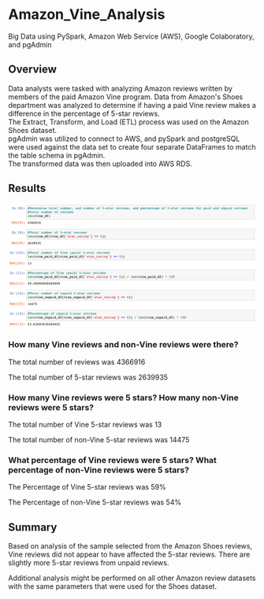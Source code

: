 # Amazon_Vine_Analysis
Big Data using PySpark, Amazon Web Service (AWS), Google Colaboratory, and pgAdmin

## Overview
Data analysts were tasked with analyzing Amazon reviews written by members of the paid Amazon Vine program. 
Data from Amazon's Shoes department was analyzed to determine if having a paid Vine review makes a difference in the percentage of 5-star reviews.  
The Extract, Transform, and Load (ETL) process was used on the Amazon Shoes dataset.  
pgAdmin was utilized to connect to AWS, and pySpark and postgreSQL were used against the data set to create four separate DataFrames to match the table schema in pgAdmin.  
The transformed data was then uploaded into AWS RDS.


## Results

![Pic 1](https://github.com/Akotovets1/Amazon_Vine_Analysis/blob/main/images/19.png)

### How many Vine reviews and non-Vine reviews were there?

The total number of reviews was 4366916

The total number of 5-star reviews was 2639935


### How many Vine reviews were 5 stars? How many non-Vine reviews were 5 stars?

The total number of Vine 5-star reviews was 13 

The total number of non-Vine 5-star reviews was 14475

### What percentage of Vine reviews were 5 stars? What percentage of non-Vine reviews were 5 stars?

The Percentage of Vine 5-star reviews was 59%

The Percentage of non-Vine 5-star reviews was 54%


## Summary

Based on analysis of the sample selected from the Amazon Shoes reviews, Vine reviews did not appear to have affected the 5-star reviews. There are slightly more 5-star reviews from unpaid reviews.

Additional analysis might be performed on all other Amazon review datasets with the same parameters that were used for the Shoes dataset.





